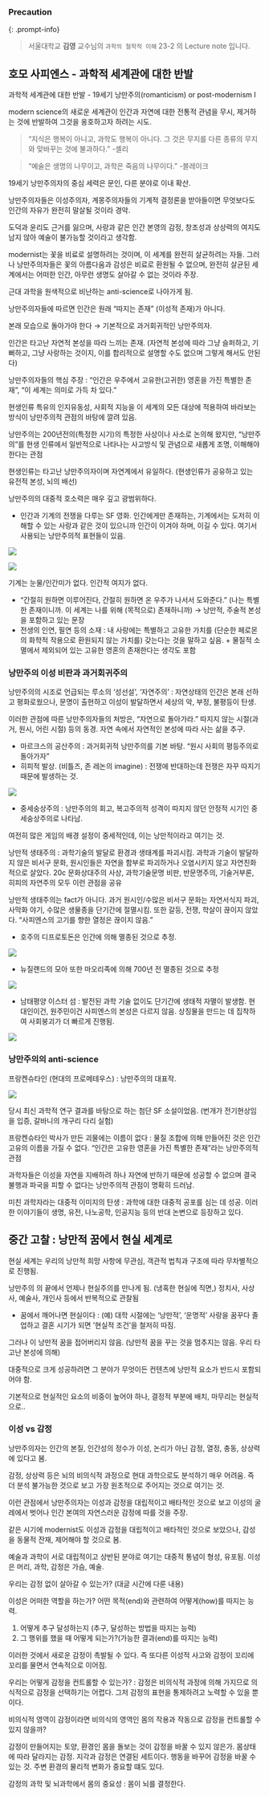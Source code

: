 
### Precaution


{: .prompt-info}


> 서울대학교 **김영** 교수님의 `과학의 철학적 이해` 23-2 의 Lecture note 입니다. 


## 호모 사피엔스 - 과학적 세계관에 대한 반발


과학적 세계관에 대한 반발 - 19세기 낭만주의(romanticism) or post-modernism I


modern science의 새로운 세계관이 인간과 자연에 대한 전통적 관념을 무시, 제거하는 것에 반발하여 그것을 옹호하고자 하려는 시도.


> “지식은 행복이 아니고, 과학도 행복이 아니다. 그 것은 무지를 다른 종류의 무지와 맞바꾸는 것에 불과하다.”  -셸리


> “예술은 생명의 나무이고, 과학은 죽음의 나무이다.”  -블레이크


19세기 낭만주의자의 중심 세력은 문인, 다른 분야로 이내 확산.


낭만주의자들은 이성주의자, 계몽주의자들의 기계적 결정론을 받아들이면 무엇보다도 인간의 자유가 완전히 말살될 것이라 경악.


도덕과 윤리도 근거를 잃으며, 사랑과 같은 인간 본영의 감정, 창조성과 상상력의 여지도 남지 않아 예술이 불가능할 것이라고 생각함.


modernist는 꽃을 비료로 설명하려는 것이며, 이 세계를 완전히 살균하려는 자들. 그러나 낭만주의자들은 꽃의 아름다움과 감성은 비료로 환원될 수 없으며, 완전히 살균된 세계에서는 어떠한 인간, 아무런 생명도 살아갈 수 없는 것이라 주장.


근대 과학을 원색적으로 비난하는 anti-science로 나아가게 됨.


낭만주의자들에 따르면 인간은 원래 “따지는 존재” (이성적 존재)가 아니다.


본래 모습으로 돌아가야 한다 → 기본적으로 과거회귀적인 낭만주의자.


인간은 타고난 자연적 본성을 따라 느끼는 존재. (자연적 본성에 따라 그냥 슬퍼하고, 기뻐하고, 그냥 사랑하는 것이지, 이를 합리적으로 설명할 수도 없으며 그렇게 해서도 안된다)


낭만주의자들의 핵심 주장 : “인간은 우주에서 고유한(고귀한) 영혼을 가진 특별한 존재”, “이 세계는 의미로 가득 차 있다.”


현생인류 특유의 인지유동성, 사회적 지능을 이 세계의 모든 대상에 적용하여 바라보는 방식이 낭만주의적 관점의 바탕에 깔려 있음.


낭만주의는 200년전의(특정한 시기)의 특정한 사상이나 사소로 논의해 왔지만, “낭만주의”를 현생 인류에서 일반적으로 나타나는 사고방식 및 관념으로 새롭게 조명, 이해해야 한다는 관점


현생인류는 타고난 낭만주의자이며 자연계에서 유일하다. (현생인류가 공유하고 있는 유전적 본성, 뇌의 배선)


낭만주의의 대중적 호소력은 매우 깊고 광범위하다.

- 인간과 기계의 전쟁을 다루는 SF 영화. 인간에게만 존재하는, 기계에서는 도저히 이해할 수 있는 사랑과 같은 것이 있으니까 인간이 이겨야 하며, 이길 수 있다. 여기서 사용되는 낭만주의적 표현들이 있음.

![](/assets/img/2023-11-05-[과철이]-Lec-19---과학적-세계관에-반발-:-19c-낭만주의를-중심으로.md/0.png)


![](/assets/img/2023-11-05-[과철이]-Lec-19---과학적-세계관에-반발-:-19c-낭만주의를-중심으로.md/1.png)


기계는 눈물/인간미가 없다. 인간적 여지가 없다.

- “간절히 원하면 이루어진다, 간절히 원하면 온 우주가 나서서 도와준다.” (나는 특별한 존재이니까. 이 세계는 나를 위해 (목적으로) 존재하니까) → 낭만적, 주술적 본성을 포함하고 있는 문장
- 전생의 인연, 필연 등의 소재 : 내 사랑에는 특별하고 고유한 가치를 (단순한 페로몬의 화학적 작용으로 환원되지 않는 가치를) 갖는다는 것을 말하고 싶음. + 물질적 소멸에서 제외되어 있는 고유한 영혼의 존재한다는 생각도 포함

### 낭만주의 이성 비판과 과거회귀주의


낭만주의의 시조로 언급되는 루소의 ‘성선설’, ‘자연주의’ : 자연상태의 인간은 본래 선하고 평화로웠으나, 문명이 출현하고 이성이 발달하면서 세상의 악, 부정, 불평등이 탄생.


이러한 관점에 따른 낭만주의자들의 처방은, “자연으로 돌아가라.” 따지지 않는 시절(과거, 원시, 어린 시절) 등의 동경. 자연 속에서 자연적인 본성에 따라 사는 삶을 추구.

- 마르크스의 공산주의 : 과거회귀적 낭만주의를 기본 바탕. “원시 사회의 평등주의로 돌아가자”
- 히피적 발상. (비틀즈, 존 레논의 imagine) : 전쟁에 반대하는데 전쟁은 자꾸 따지기 때문에 발생하는 것.

![](/assets/img/2023-11-05-[과철이]-Lec-19---과학적-세계관에-반발-:-19c-낭만주의를-중심으로.md/2.png)

- 중세숭상주의 : 낭만주의의 회고, 복고주의적 성격이 따지지 않던 안정적 시기인 중세숭상주의로 나타남.

여전히 많은 게임의 배경 설정이 중세적인데, 이는 낭만적이라고 여기는 것.


낭만적 생태주의 : 과학기술의 발달로 환경과 생태계를 파괴시킴. 과학과 기술이 발달하지 않은 비서구 문화, 원시인들은 자연을 함부로 파괴하거나 오염시키지 않고 자연친화적으로 살았다. 20c 문화상대주의 사상, 과학기술문명 비판, 반문명주의, 기술거부론, 히피의 자연주의 모두 이런 관점을 공유


낭만적 생태주의는 fact가 아니다. 과거 원시인/수많은 비서구 문화는 자연서식지 파괴, 사막화 야기, 수많은 생물종을 단기간에 절멸시킴. 또한 갈등, 전쟁, 학살이 끊이지 않았다. “사피엔스의 고기를 향한 열정은 끊이지 않음.”

- 호주의 디프로토돈은 인간에 의해 멸종된 것으로 추정.

![](/assets/img/2023-11-05-[과철이]-Lec-19---과학적-세계관에-반발-:-19c-낭만주의를-중심으로.md/3.png)

- 뉴질랜드의 모아 또한 마오리족에 의해 700년 전 멸종된 것으로 추정

![](/assets/img/2023-11-05-[과철이]-Lec-19---과학적-세계관에-반발-:-19c-낭만주의를-중심으로.md/4.png)

- 남태평양 이스터 섬 : 발전된 과학 기술 없이도 단기간에 생태적 자멸이 발생함. 현대인이건, 원주민이건 사피엔스의 본성은 다르지 않음. 상징물을 만드는 데 집착하여 사회붕괴가 더 빠르게 진행됨.

![](/assets/img/2023-11-05-[과철이]-Lec-19---과학적-세계관에-반발-:-19c-낭만주의를-중심으로.md/5.png)


### 낭만주의의 anti-science


프랑켄슈타인 (현대의 프로메테우스) : 낭만주의의 대표작.


![](/assets/img/2023-11-05-[과철이]-Lec-19---과학적-세계관에-반발-:-19c-낭만주의를-중심으로.md/6.png)


당시 최신 과학적 연구 결과를 바탕으로 하는 첨단 SF 소설이었음. (번개가 전기현상임을 입증, 갈바니의 개구리 다리 실험)


프랑켄슈타인 박사가 만든 괴물에는 이름이 없다 : 물질 조합에 의해 만들어진 것은 인간 고유의 이름을 가질 수 없다. “인간은 고유한 영혼을 가진 특별한 존재”라는 낭만주의적 관점


과학자들은 이성을 자연을 지배하려 하나 자연에 반하기 때문에 성공할 수 없으며 결국 불행과 파국을 피할 수 없다는 낭만주의적 관점이 명확히 드러남.


미친 과학자라는 대중적 이미지의 탄생 : 과학에 대한 대중적 공포를 심는 데 성공. 이러한 이야기들이 생명, 유전, 나노공학, 인공지능 등의 반대 논변으로 등장하고 있다.


## 중간 고찰 : 낭만적 꿈에서 현실 세계로


현실 세계는 우리의 낭만적 희망 사항에 무관심, 객관적 법칙과 구조에 따라 무차별적으로 진행됨.


낭만주의 의 끝에서 언제나 현실주의를 만나게 됨. (냉혹한 현실에 직면,) 정치사, 사상사, 예술사, 개인사 등에서 반복적으로 관찰됨

- 꿈에서 깨어나면 현실이다 : (예) 대학 시절에는 ‘낭만적’, ‘운명적’ 사랑을 꿈꾸다 졸업하고 결혼 시기가 되면 ’현실적 조건’을 철저히 따짐.

그러나 이 낭만적 꿈을 접어버리지 않음. (낭만적 꿈을 꾸는 것을 멈추지는 않음. 우리 타고난 본성에 의해)


대중적으로 크게 성공하려면 그 분야가 무엇이든 컨텐츠에 낭만적 요소가 반드시 포함되어야 함.


기본적으로 현실적인 요소의 비중이 높어야 하나, 결정적 부분에 배치, 마무리는 현실적으로..


### 이성 vs 감정


낭만주의자는 인간의 본질, 인간성의 정수가 이성, 논리가 아닌 감정, 열정, 충동, 상상력에 있다고 봄.


감정, 상상력 등은 뇌의 비의식적 과정으로 현대 과학으로도 분석하기 매우 어려움. 즉 더 분석 불가능한 것으로 보고 가장 원초적으로 주어지는 것으로 여기는 것.


이런 관점에서 낭만주의자는 이성과 감정을 대립적이고 배타적인 것으로 보고 이성의 굴레에서 벗어나 인간 본여의 자연스러운 감정에 따를 것을 주장.


같은 시기에 modernist도 이성과 감정을 대립적이고 배타적인 것으로 보았으나, 감성을 동물적 잔재, 제어해야 할 것으로 봄.


예술과 과학이 서로 대립적이고 상반된 분야로 여기는 대중적 통념이 형성, 유포됨. 이성은 머리, 과학, 감정은 가슴, 예술.


우리는 감정 없이 살아갈 수 있는가? (대글 시간에 다룬 내용)


이성은 어떠한 역할을 하는가? 어떤 목적(end)와 관련하여 어떻게(how)를 따지는 능력.

1. 어떻게 추구 달성하는지 (추구, 달성하는 방법을 따지는 능력)
2. 그 행위를 했을 때 어떻게 되는가?(가능한 결과(end)를 따지는 능력)

이러한 것에서 새로운 감정이 촉발될 수 있다. 즉 또다른 이성적 사고와 감정이 꼬리에 꼬리를 물면서 연속적으로 이어짐.


우리는 어떻게 감정을 컨트롤할 수 있는가? : 감정은 비의식적 과정에 의해 가지므로 의식적으로 감정을 선택하기는 어렵다. 그저 감정의 표현을 통제하려고 노력할 수 있을 뿐이다.


비의식적 영역이 감정이라면 비의식의 영역인 몸의 작용과 작동으로 감정을 컨트롤할 수 있지 않을까?


감정이 만들어지는 토양, 환경인 몸을 돌보는 것이 감정을 바꿀 수 있지 않은가. 몸상태에 따라 달라지는 감정. 지각과 감정은 연결된 세트이다. 행동을 바꾸어 감정을 바꿀 수 있는 것. 주변 환경의 물리적 변화가 중요할 떄도 있다.


감정의 과학 및 뇌과학에서 몸의 중요성 : 몸이 뇌를 결정한다.

<script>
  window.MathJax = {
    tex: {
      macros: {
        R: "\\\\mathbb{R}",
        N: "\\\\mathbb{N}",
        Z: "\\\\mathbb{Z}",
        Q: "\\\\mathbb{Q}",
        C: "\\\\mathbb{C}",
        proj: "\\\\operatorname{proj}",
        rank: "\\\\operatorname{rank}",
        im: "\\\\operatorname{im}",
        dom: "\\\\operatorname{dom}",
        codom: "\\\\operatorname{codom}",
        argmax: "\\\\operatorname*{arg\\,max}",
        argmin: "\\\\operatorname*{arg\\,min}",
        "\\{": "\\\\lbrace",
        "\\}": "\\\\rbrace",
        sub: "\\\\subset",
        sup: "\\\\supset",
        sube: "\\\\subseteq",
        supe: "\\\\supseteq"
      },
      tags: "ams",
      strict: false, 
      inlineMath: [["$", "$"], ["\\\\(", "\\\\)"]],
      displayMath: [["$$", "$$"], ["\\\\[", "\\\\]"]]
    },
    options: {
      skipHtmlTags: ["script", "noscript", "style", "textarea", "pre"]
    }
  };
</script>
<script async src="https://cdn.jsdelivr.net/npm/mathjax@3/es5/tex-mml-chtml.js"></script>

